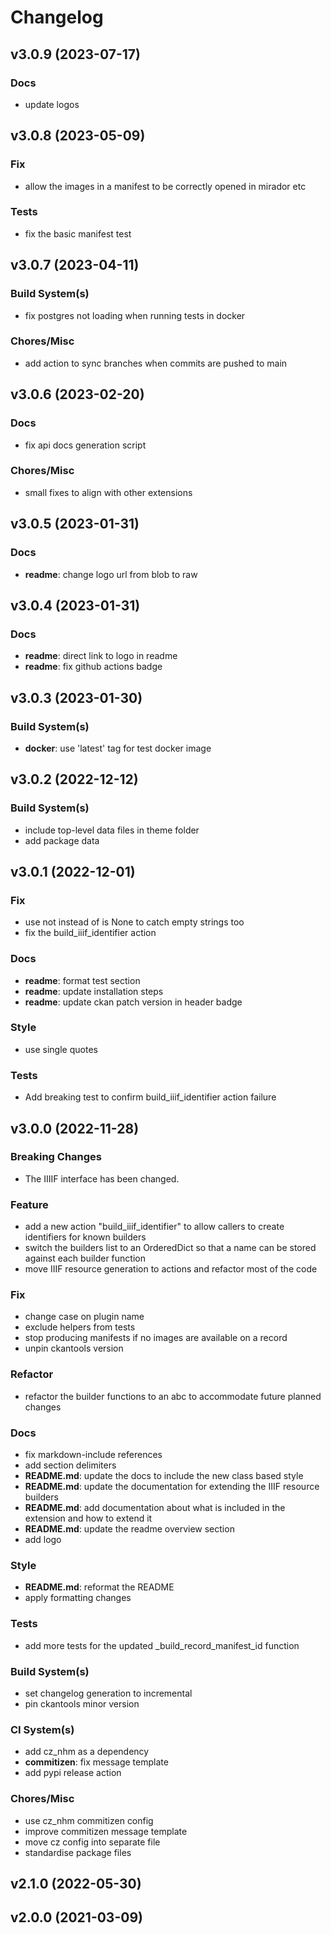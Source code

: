 # Changelog

## v3.0.9 (2023-07-17)

### Docs

- update logos

## v3.0.8 (2023-05-09)

### Fix

- allow the images in a manifest to be correctly opened in mirador etc

### Tests

- fix the basic manifest test

## v3.0.7 (2023-04-11)

### Build System(s)

- fix postgres not loading when running tests in docker

### Chores/Misc

- add action to sync branches when commits are pushed to main

## v3.0.6 (2023-02-20)

### Docs

- fix api docs generation script

### Chores/Misc

- small fixes to align with other extensions

## v3.0.5 (2023-01-31)

### Docs

- **readme**: change logo url from blob to raw

## v3.0.4 (2023-01-31)

### Docs

- **readme**: direct link to logo in readme
- **readme**: fix github actions badge

## v3.0.3 (2023-01-30)

### Build System(s)

- **docker**: use 'latest' tag for test docker image

## v3.0.2 (2022-12-12)

### Build System(s)

- include top-level data files in theme folder
- add package data

## v3.0.1 (2022-12-01)

### Fix

- use not instead of is None to catch empty strings too
- fix the build_iiif_identifier action

### Docs

- **readme**: format test section
- **readme**: update installation steps
- **readme**: update ckan patch version in header badge

### Style

- use single quotes

### Tests

- Add breaking test to confirm build_iiif_identifier action failure

## v3.0.0 (2022-11-28)

### Breaking Changes

- The IIIIF interface has been changed.

### Feature

- add a new action "build_iiif_identifier" to allow callers to create identifiers for known builders
- switch the builders list to an OrderedDict so that a name can be stored against each builder function
- move IIIF resource generation to actions and refactor most of the code

### Fix

- change case on plugin name
- exclude helpers from tests
- stop producing manifests if no images are available on a record
- unpin ckantools version

### Refactor

- refactor the builder functions to an abc to accommodate future planned changes

### Docs

- fix markdown-include references
- add section delimiters
- **README.md**: update the docs to include the new class based style
- **README.md**: update the documentation for extending the IIIF resource builders
- **README.md**: add documentation about what is included in the extension and how to extend it
- **README.md**: update the readme overview section
- add logo

### Style

- **README.md**: reformat the README
- apply formatting changes

### Tests

- add more tests for the updated _build_record_manifest_id function

### Build System(s)

- set changelog generation to incremental
- pin ckantools minor version

### CI System(s)

- add cz_nhm as a dependency
- **commitizen**: fix message template
- add pypi release action

### Chores/Misc

- use cz_nhm commitizen config
- improve commitizen message template
- move cz config into separate file
- standardise package files

## v2.1.0 (2022-05-30)

## v2.0.0 (2021-03-09)
